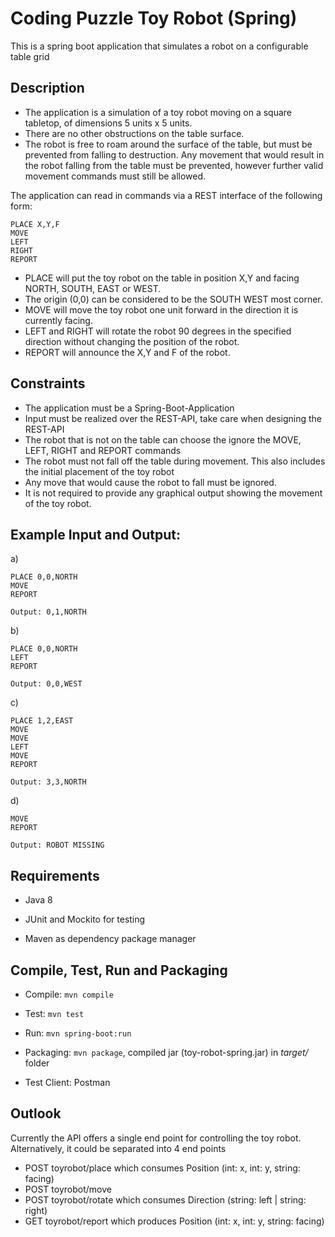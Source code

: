 # Coding Puzzle Toy Robot (Spring)

This is a spring boot application that simulates a robot
on a configurable table grid

## Description

- The application is a simulation of a toy robot moving on a square tabletop,
  of dimensions 5 units x 5 units.
- There are no other obstructions on the table surface.
- The robot is free to roam around the surface of the table, but must be
  prevented from falling to destruction. Any movement that would result in the
  robot falling from the table must be prevented, however further valid movement
  commands must still be allowed.
 
The application can read in commands via a REST interface of the following form:

    PLACE X,Y,F
    MOVE
    LEFT
    RIGHT
    REPORT

- PLACE will put the toy robot on the table in position X,Y
  and facing NORTH, SOUTH, EAST or WEST.
- The origin (0,0) can be considered to be the SOUTH WEST most corner.
- MOVE will move the toy robot one unit forward in the direction it is currently
  facing.
- LEFT and RIGHT will rotate the robot 90 degrees in the specified direction
  without changing the position of the robot.
- REPORT will announce the X,Y and F of the robot.

## Constraints
- The application must be a Spring-Boot-Application
- Input must be realized over the REST-API, take care when designing the REST-API 
- The robot that is not on the table can choose the ignore the MOVE, LEFT, RIGHT and REPORT commands
- The robot must not fall off the table during movement. This also includes the initial placement of the toy robot
- Any move that would cause the robot to fall must be ignored.
- It is not required to provide any graphical output showing the movement of the toy robot.

## Example Input and Output:
    
a)

	PLACE 0,0,NORTH
    MOVE
    REPORT

	Output: 0,1,NORTH

b)

	PLACE 0,0,NORTH
	LEFT
	REPORT
	
	Output: 0,0,WEST

c)

	PLACE 1,2,EAST
	MOVE
	MOVE
	LEFT
	MOVE
	REPORT

	Output: 3,3,NORTH
	
d)

	MOVE
	REPORT

	Output: ROBOT MISSING


## Requirements

- Java 8

- JUnit and Mockito for testing

- Maven as dependency package manager 


## Compile, Test, Run and Packaging

- Compile: `mvn compile`

- Test: `mvn test`

- Run: `mvn spring-boot:run`

- Packaging: `mvn package`, compiled jar (toy-robot-spring.jar) in *target/* folder

- Test Client: Postman

## Outlook
Currently the API offers a single end point for controlling the toy robot. Alternatively, it could be separated into 4 end points

- POST toyrobot/place which consumes Position (int: x, int: y, string: facing)
- POST toyrobot/move
- POST toyrobot/rotate which consumes Direction (string: left | string: right)
- GET toyrobot/report  which produces Position (int: x, int: y, string: facing)